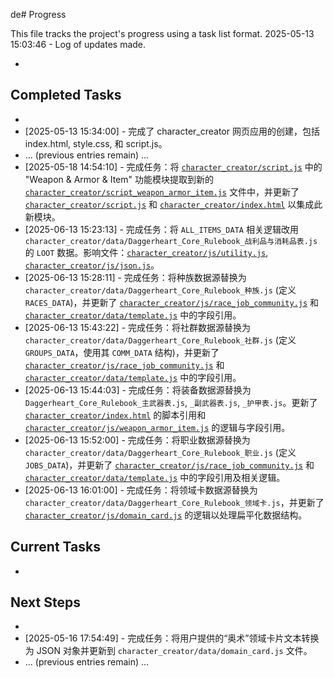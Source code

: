 de# Progress

This file tracks the project's progress using a task list format.
2025-05-13 15:03:46 - Log of updates made.

*

## Completed Tasks

*
* [2025-05-13 15:34:00] - 完成了 character_creator 网页应用的创建，包括 index.html, style.css, 和 script.js。
* ... (previous entries remain) ...
* [2025-05-18 14:54:10] - 完成任务：将 [`character_creator/script.js`](character_creator/script.js) 中的 "Weapon & Armor & Item" 功能模块提取到新的 [`character_creator/script_weapon_armor_item.js`](character_creator/script_weapon_armor_item.js) 文件中，并更新了 [`character_creator/script.js`](character_creator/script.js) 和 [`character_creator/index.html`](character_creator/index.html) 以集成此新模块。
* [2025-06-13 15:23:13] - 完成任务：将 `ALL_ITEMS_DATA` 相关逻辑改用 `character_creator/data/Daggerheart_Core_Rulebook_战利品与消耗品表.js` 的 `LOOT` 数据。影响文件：[`character_creator/js/utility.js`](character_creator/js/utility.js), [`character_creator/js/json.js`](character_creator/js/json.js)。
* [2025-06-13 15:28:11] - 完成任务：将种族数据源替换为 `character_creator/data/Daggerheart_Core_Rulebook_种族.js` (定义 `RACES_DATA`)，并更新了 [`character_creator/js/race_job_community.js`](character_creator/js/race_job_community.js) 和 [`character_creator/data/template.js`](character_creator/data/template.js) 中的字段引用。
* [2025-06-13 15:43:22] - 完成任务：将社群数据源替换为 `character_creator/data/Daggerheart_Core_Rulebook_社群.js` (定义 `GROUPS_DATA`，使用其 `COMM_DATA` 结构)，并更新了 [`character_creator/js/race_job_community.js`](character_creator/js/race_job_community.js) 和 [`character_creator/data/template.js`](character_creator/data/template.js) 中的字段引用。
* [2025-06-13 15:44:03] - 完成任务：将装备数据源替换为 `Daggerheart_Core_Rulebook_主武器表.js`, `_副武器表.js`, `_护甲表.js`。更新了 [`character_creator/index.html`](character_creator/index.html) 的脚本引用和 [`character_creator/js/weapon_armor_item.js`](character_creator/js/weapon_armor_item.js) 的逻辑与字段引用。
* [2025-06-13 15:52:00] - 完成任务：将职业数据源替换为 `character_creator/data/Daggerheart_Core_Rulebook_职业.js` (定义 `JOBS_DATA`)，并更新了 [`character_creator/js/race_job_community.js`](character_creator/js/race_job_community.js) 和 [`character_creator/data/template.js`](character_creator/data/template.js) 中的字段引用及相关逻辑。
* [2025-06-13 16:01:00] - 完成任务：将领域卡数据源替换为 `character_creator/data/Daggerheart_Core_Rulebook_领域卡.js`，并更新了 [`character_creator/js/domain_card.js`](character_creator/js/domain_card.js) 的逻辑以处理扁平化数据结构。

## Current Tasks

*

## Next Steps

*
* [2025-05-16 17:54:49] - 完成任务：将用户提供的“奥术”领域卡片文本转换为 JSON 对象并更新到 `character_creator/data/domain_card.js` 文件。
* ... (previous entries remain) ...
